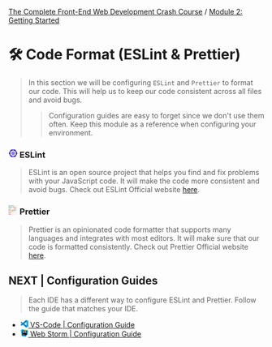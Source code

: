 [The Complete Front-End Web Development Crash Course](../README.md) / [Module 2: Getting Started](./README.md)

# 🛠 Code Format (ESLint & Prettier)
> In this section we will be configuring `ESLint` and `Prettier` to format our code.
> This will help us to keep our code consistent across all files and avoid bugs.
>> Configuration guides are easy to forget since we don't use them often. Keep this module as a reference when configuring your environment.

### <img src="../imgs/eslint-logo.png" width="18"/> ESLint
> ESLint is an open source project that helps you find and fix problems with your JavaScript code.
> It will make the code more consistent and avoid bugs.
> Check out ESLint Official website [here](https://eslint.org/).

### <img src="../imgs/prettier-logo.png" width="18"/> Prettier
> Prettier is an opinionated code formatter that supports many languages and integrates with most editors.
> It will make sure that our code is formatted consistently.
> Check out Prettier Official website [here](https://prettier.io/).

## NEXT | Configuration Guides
> Each IDE has a different way to configure ESLint and Prettier. Follow the guide that matches your IDE.
- [<img src="../imgs/vscode_logo.png" width="15"/> VS-Code | Configuration Guide](./vscodeConfigurationGuide.md)
- [<img src="../imgs/webstorm_logo.svg" width="15"/> Web Storm | Configuration Guide](./webstormConfigurationGuide.md)
